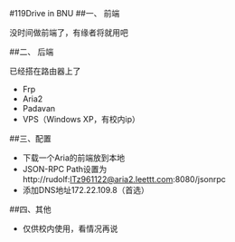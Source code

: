 #119Drive in BNU
##一、 前端

没时间做前端了，有缘者将就用吧

##二、 后端

已经搭在路由器上了

* Frp
* Aria2
* Padavan
* VPS（Windows XP，有校内ip）

##三、配置

* 下载一个Aria的前端放到本地
* JSON-RPC Path设置为http://rudolf:lTz961122@aria2.leettt.com:8080/jsonrpc
* 添加DNS地址172.22.109.8（首选）

##四、其他

* 仅供校内使用，看情况再说